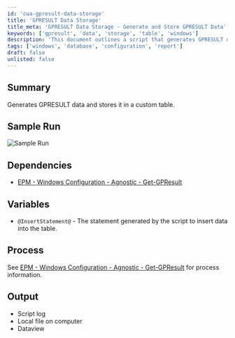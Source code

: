 ```yaml
---
id: 'cwa-gpresult-data-storage'
title: 'GPRESULT Data Storage'
title_meta: 'GPRESULT Data Storage - Generate and Store GPRESULT Data'
keywords: ['gpresult', 'data', 'storage', 'table', 'windows']
description: 'This document outlines a script that generates GPRESULT data and stores it in a custom table. It includes sample runs, dependencies, and process information to help users effectively utilize the script for data management.'
tags: ['windows', 'database', 'configuration', 'report']
draft: false
unlisted: false
---
```

## Summary

Generates GPRESULT data and stores it in a custom table.

## Sample Run

![Sample Run](5078775/docs/8528236/images/11869353)

## Dependencies

- [EPM - Windows Configuration - Agnostic - Get-GPResult](https://proval.itglue.com/DOC-5078775-8498353)

## Variables

- `@InsertStatement@` - The statement generated by the script to insert data into the table.

## Process

See [EPM - Windows Configuration - Agnostic - Get-GPResult](https://proval.itglue.com/DOC-5078775-8498353) for process information.

## Output

- Script log
- Local file on computer
- Dataview


